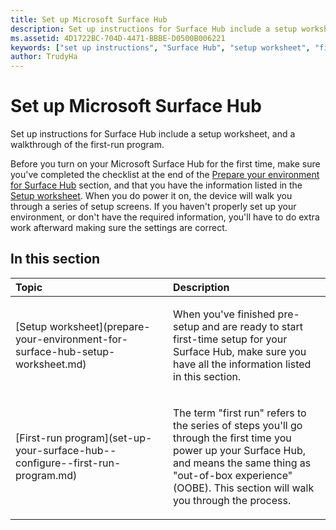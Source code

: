```yaml
---
title: Set up Microsoft Surface Hub
description: Set up instructions for Surface Hub include a setup worksheet, and a walkthrough of the first-run program.
ms.assetid: 4D1722BC-704D-4471-BBBE-D0500B006221
keywords: ["set up instructions", "Surface Hub", "setup worksheet", "first-run program"]
author: TrudyHa
---
```


# Set up Microsoft Surface Hub


Set up instructions for Surface Hub include a setup worksheet, and a walkthrough of the first-run program.

Before you turn on your Microsoft Surface Hub for the first time, make sure you've completed the checklist at the end of the [Prepare your environment for Surface Hub](prepare-your-environment-for-surface-hub.md) section, and that you have the information listed in the [Setup worksheet](prepare-your-environment-for-surface-hub-setup-worksheet.md). When you do power it on, the device will walk you through a series of setup screens. If you haven't properly set up your environment, or don't have the required information, you'll have to do extra work afterward making sure the settings are correct.

## In this section


<table>
<colgroup>
<col width="50%" />
<col width="50%" />
</colgroup>
<thead>
<tr class="header">
<th align="left">Topic</th>
<th align="left">Description</th>
</tr>
</thead>
<tbody>
<tr class="odd">
<td align="left"><p>[Setup worksheet](prepare-your-environment-for-surface-hub-setup-worksheet.md)</p></td>
<td align="left"><p>When you've finished pre-setup and are ready to start first-time setup for your Surface Hub, make sure you have all the information listed in this section.</p></td>
</tr>
<tr class="even">
<td align="left"><p>[First-run program](set-up-your-surface-hub--configure--first-run-program.md)</p></td>
<td align="left"><p>The term &quot;first run&quot; refers to the series of steps you'll go through the first time you power up your Surface Hub, and means the same thing as &quot;out-of-box experience&quot; (OOBE). This section will walk you through the process.</p></td>
</tr>
</tbody>
</table>

 

 

 





